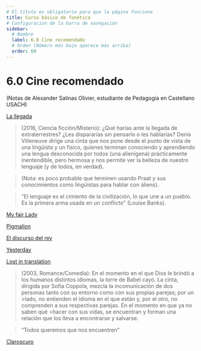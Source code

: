 ```yaml
---
# El título es obligatorio para que la página funcione
title: Curso básico de fonética
# Configuracion de la barra de navegación
sidebar:
  # Nombre
  label: 6.0 Cine recomendado
  # Orden (Número más bajo aparece más arriba)
  order: 60
---
```

# 6.0 Cine recomendado

(Notas de Alexander Salinas Olivier, estudiante de Pedagogía en Castellano USACH)

[La llegada](https://www.filmaffinity.com/cl/film420650.html) 
> (2016, Ciencia ficción/Misterio):
> ¿Qué harías ante la llegada de extraterrestres? ¿Les dispararías sin pensarlo o les hablarías?
> Denis Villeneuve dirige una cinta que nos pone desde el punto de vista de una lingüista y un físico, quienes terminan conociendo y
 aprendiendo una lengua desconocida por todos (una alienígena) prácticamente inentendible, pero hermosa y nos permite ver la belleza de nuestro lenguaje (y de todos, en verdad).

> (Nota: es poco probable que terminen usando Praat y sus conocimientos como lingüistas para hablar con áliens).

> "El lenguaje es el cimiento de la civilización, lo que une a un pueblo. Es la primera arma usada en un conflicto" (Louise Banks).

[My fair Lady](https://www.filmaffinity.com/cl/film317417.html)

[Pigmalion](https://www.youtube.com/watch?v=QPpXKbg9a80)

[El discurso del rey](https://www.filmaffinity.com/cl/film968462.html)

[Yesterday](https://www.filmaffinity.com/cl/film476862.html)

[Lost in translation](https://www.filmaffinity.com/cl/film587836.html)
>(2003, Romance/Comedia):
>En el momento en el que Dios le brindó a los humanos distintos idiomas, la torre de Babel cayó.
>La cinta, dirigida por Sofía Coppola, mezcla la incomunicación de dos personas tanto con su entorno como con sus propias parejas; por un >lado, no entienden el idioma en el que están y, por el otro, no comprenden a sus respectivas parejas. En el momento en que ya no saben qué >hacer con sus vidas, se encuentran y forman una relación que los lleva a encontrarse y salvarse.

>“Todos queremos que nos encuentren”

[Claroscuro](https://periodicoirreverentes.org/2017/07/03/claroscuro/)
